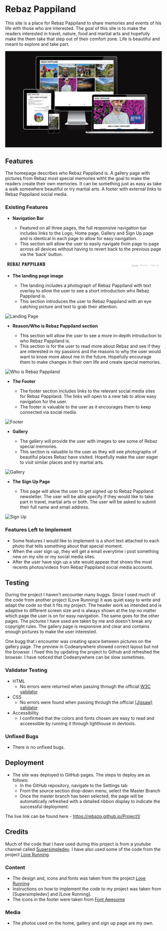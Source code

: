 # Rebaz Pappiland

This site is a place for Rebaz Pappiland to share memories and events of his life with those who are interested. The goal of this site is to make the readers interested in travel, nature, food and martial arts and hopefully make the them take that step out of their comfort zone. Life is beautiful and meant to explore and take part.

![Responsive Mockup](assets/images/amiresponsive.jpg)

## Features 

The homepage describes who Rebaz Pappiland is. A gallery page with pictures from Rebaz most special memories witht the goal to make the readers create their own memories. It can be something just as easy as take a walk somewhere beautiful or try martial arts. A footer with external links 
to Rebaz Pappiland social media.

### Existing Features

- __Navigation Bar__

  - Featured on all three pages, the full responsive navigation bar includes links to the Logo, Home page, Gallery and Sign Up page and is identical in each page to allow for easy navigation.
  - This section will allow the user to easily navigate from page to page across all devices without having to revert back to the previous page via the ‘back’ button. 

![Nav Bar](./assets/images/navbar.jpg)

- __The landing page image__

  - The landing includes a photograph of Rebaz Pappiland with text overlay to allow the user to see a short introduction who Rebaz Pappiland is. 
  - This section introduces the user to Rebaz Pappiland with an eye catching picture and text to grab their attention.

![Landing Page](/workspaces/Project1/assets/images/landingpage.jpg)

- __Reason/Who is Rebaz Pappiland section__

  - This section will allow the user to see a more in-depth introduction to who Rebaz Pappiland is. 
  - This section is for the user to read more about Rebaz and see if they are interested in my passions and the reasons to why the user would want to know more about me in the future. Hopefully encourage them to make changes in their own life and create special memories. 

![Who is Rebaz Pappiland](/workspaces/Project1/assets/images/whoisrebaz.jpg)

- __The Footer__ 

  - The footer section includes links to the relevant social media sites for Rebaz Pappiland. The links will open to a new tab to allow easy navigation for the user. 
  - The footer is valuable to the user as it encourages them to keep connected via social media.

![Footer](/workspaces/Project1/assets/images/footer.jpg)

- __Gallery__

  - The gallery will provide the user with images to see some of Rebaz special memories. 
  - This section is valuable to the user as they will see photographs of beautiful places Rebaz have visited. Hopefully make the user eager to visit similar places and try martial arts.

![Gallery](/workspaces/Project1/assets/images/gallery.jpg)

- __The Sign Up Page__

  - This page will allow the user to get signed up to Rebaz Pappiland newsletter. The user will be able specify if they would like to take part in travel, martial arts or both. The user will be asked to submit their full name and email address. 

![Sign Up](/workspaces/Project1/assets/images/signup.jpg)


### Features Left to Implement

- Some features I would like to implement is a short text attached to each photo that tells something about that special moment.
- When the user sign up, they will get a email everytime i post something new on my site or my social media sites.
- After the user have sign up a site would appear that shows the most recents photos/videos from Rebaz Pappiland social media accounts.

## Testing 

During the project I haven't encounter many buggs. Since I used much of the code from another project (Love Running) it was quiet easy to write and adapt the code so that it fits my project.
The header work as intended and is adaptive to different screen size and is always shown at the top no matter which page the user is on for easy navigation. The same goes for the other pages. 
The pictures I have used are taken by me and doesn't break any copyright rules. The gallery page is responsive and clear and contains enough pictures to make the user interested.

One bugg that i encounter was creating space between pictures on the gallery page. The preview in Codeanywhere showed correct layout but not the browser. I fixed this by updating the project to Github and refreshed the browser. I have noticed that Codeanywhere can be slow sometimes.

### Validator Testing 

- HTML
  - No errors were returned when passing through the official [W3C validator](https://validator.w3.org/nu/?doc=https%3A%2F%2Fcode-institute-org.github.io%2Flove-running-2.0%2Findex.html)
- CSS
  - No errors were found when passing through the official [(Jigsaw) validator](https://jigsaw.w3.org/css-validator/validator?uri=https%3A%2F%2Fvalidator.w3.org%2Fnu%2F%3Fdoc%3Dhttps%253A%252F%252Fcode-institute-org.github.io%252Flove-running-2.0%252Findex.html&profile=css3svg&usermedium=all&warning=1&vextwarning=&lang=en#css)
- Accessibility
  - I confirmed that the colors and fonts chosen are easy to read and acceessible by running it through lighthouse in devtools.

### Unfixed Bugs

- There is no unfixed bugs.

## Deployment

- The site was deployed to GitHub pages. The steps to deploy are as follows: 
  - In the GitHub repository, navigate to the Settings tab 
  - From the source section drop-down menu, select the Master Branch
  - Once the master branch has been selected, the page will be automatically refreshed with a detailed ribbon display to indicate the successful deployment. 

The live link can be found here - https://rebazp.github.io/Project1/

## Credits 

Much of the code that I have used during this project is from a youtube channel called [Supersimpledev](https://www.youtube.com/watch?v=G3e-cpL7ofc).
I have also used some of the code from the project [Love Running](https://learn.codeinstitute.net/courses/course-v1:CodeInstitute+LRFX101+2023_Q2/courseware/e805068059af42af87681032aa64053f/1da6ad13213740f1855a51d30a2375b1/).

### Content 

- The design and, icons and fonts was taken from the project [Love Running](https://learn.codeinstitute.net/courses/course-v1:CodeInstitute+LRFX101+2023_Q2/courseware/e805068059af42af87681032aa64053f/1da6ad13213740f1855a51d30a2375b1/)
- Instructions on how to implement the code to my project was taken from [Supersimpledev] and [Love Running].
- The icons in the footer were taken from [Font Awesome](https://fontawesome.com/)

### Media

- The photos used on the home, gallery and sign up page are my own.